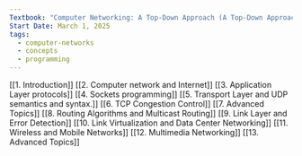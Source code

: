 ```yaml
---
Textbook: "Computer Networking: A Top-Down Approach (A Top-Down Approach)"
Start Date: March 1, 2025
tags:
  - computer-networks
  - concepts
  - programming
---
```


[[1. Introduction]]
[[2. Computer network and Internet]]
[[3. Application Layer protocols]]
[[4. Sockets programming]]
[[5. Transport Layer and UDP semantics and syntax.]]
[[6. TCP Congestion Control]]
[[7. Advanced Topics]]
[[8. Routing Algorithms and Multicast Routing]]
[[9. Link Layer and Error Detection]]
[[10. Link Virtualization and Data Center Networking]]
[[11. Wireless and Mobile Networks]]
[[12. Multimedia Networking]]
[[13. Advanced Topics]]